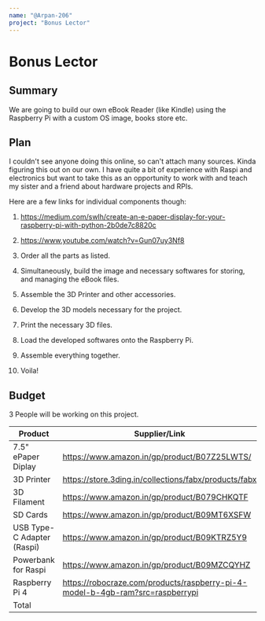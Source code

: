 ```yaml
---
name: "@Arpan-206"
project: "Bonus Lector"
---
```


# Bonus Lector

## Summary

We are going to build our own eBook Reader (like Kindle) using the Raspberry Pi with a custom OS image, books store etc.

## Plan

I couldn't see anyone doing this online, so can't attach many sources. Kinda figuring this out on our own.
I have quite a bit of experience with Raspi and electronics but want to take this as an opportunity to work with and teach my sister and a friend about hardware projects and RPIs.

Here are a few links for individual components though:
1. https://medium.com/swlh/create-an-e-paper-display-for-your-raspberry-pi-with-python-2b0de7c8820c
2. https://www.youtube.com/watch?v=Gun07uy3Nf8

1. Order all the parts as listed.
2. Simultaneously, build the image and necessary softwares for storing, and managing the eBook files.
3. Assemble the 3D Printer and other accessories.
4. Develop the 3D models necessary for the project.
5. Print the necessary 3D files.
6. Load the developed softwares onto the Raspberry Pi.
7. Assemble everything together.
8. Voila!

## Budget

3 People will be working on this project.

| Product         | Supplier/Link                         | Cost   |
| --------------- | ------------------------------------- | ------ |
| 7.5" ePaper Diplay   | https://www.amazon.in/gp/product/B07Z25LWTS/ | $245  |
| 3D Printer | https://store.3ding.in/collections/fabx/products/fabx | $350 |
| 3D Filament | https://www.amazon.in/gp/product/B079CHKQTF | $12 |
| SD Cards | https://www.amazon.in/gp/product/B09MT6XSFW | $8 |
| USB Type-C Adapter (Raspi) | https://www.amazon.in/gp/product/B09KTRZ5Y9 | $14 |
| Powerbank for Raspi | https://www.amazon.in/gp/product/B09MZCQYHZ | $14 |
| Raspberry Pi 4 | https://robocraze.com/products/raspberry-pi-4-model-b-4gb-ram?src=raspberrypi | $75 |
| Total           |                                       | $718 |
